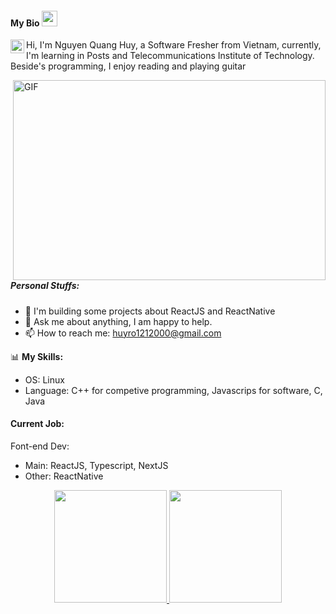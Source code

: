 #### My Bio  <img src="https://media.giphy.com/media/hvRJCLFzcasrR4ia7z/giphy.gif" width="25px">

</a> <a href="https://www.facebook.com/profile.php?id=100028024058368">
  <img align="left" alt="Facebook" width="22px" src="https://cdn.jsdelivr.net/npm/simple-icons@4.2.0/icons/facebook.svg" />
</a>

Hi, I'm Nguyen Quang Huy, a Software Fresher from Vietnam, currently, I'm learning in Posts and Telecommunications Institute of Technology. Beside's programming, I enjoy reading and playing guitar


  <img align="right" alt="GIF" src="https://github.com/abhisheknaiidu/abhisheknaiidu/blob/master/code.gif?raw=true" width="500" height="320" />
  

##### **Personal Stuffs:**

- 🌱 I'm building some projects about ReactJS and ReactNative
- 💬 Ask me about anything, I am happy to help.
- 📫  How to reach me: huyro1212000@gmail.com

📊 **My Skills:**

- OS: Linux <br/>
- Language: C++ for competive programming, Javascrips for software, C, Java

#### **Current Job:**


Font-end Dev: 

- Main: ReactJS, Typescript, NextJS
- Other: ReactNative

<p align="center" margin-top=30px>
<a href="https://github.com/huynguyen1212">
  <img height="180em" src="https://github-readme-stats-eight-theta.vercel.app/api?username=huynguyen1212&show_icons=true&theme=algolia&include_all_commits=true&count_private=true"/>
  <img height="180em" src="https://github-readme-stats-eight-theta.vercel.app/api/top-langs/?username=huynguyen1212&layout=compact&langs_count=8&theme=algolia"/>
</a>
</p>
